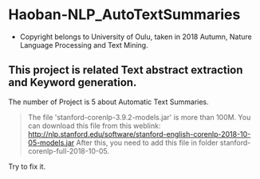 # Haoban-NLP_AutoTextSummaries
- Copyright belongs to University of Oulu, taken in 2018 Autumn, Nature Language Processing and Text Mining.

## This project is related Text abstract extraction and Keyword generation.

The number of Project is 5 about Automatic Text Summaries.
> The file 'stanford-corenlp-3.9.2-models.jar' is more than 100M.
> You can download this file from this weblink: http://nlp.stanford.edu/software/stanford-english-corenlp-2018-10-05-models.jar
> After this, you need to add this file in folder stanford-corenlp-full-2018-10-05.

Try to fix it.
